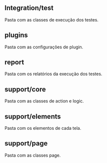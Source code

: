 ## Integration/test

Pasta com as classes de execução dos testes.

## plugins
Pasta com as configurações de plugin.

## report
Pasta com os relatórios da execução dos testes.

## support/core
Pasta com as classes de action e logic.

## support/elements
Pasta com os elementos de cada tela.

## support/page
Pasta com as classes page.
